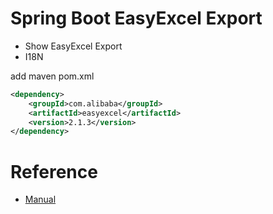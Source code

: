 # Spring Boot EasyExcel Export

- Show EasyExcel Export
- I18N

add maven pom.xml
```xml
<dependency>
    <groupId>com.alibaba</groupId>
    <artifactId>easyexcel</artifactId>
    <version>2.1.3</version>
</dependency>
```

# Reference

- [Manual](https://alibaba-easyexcel.github.io/index.html)
